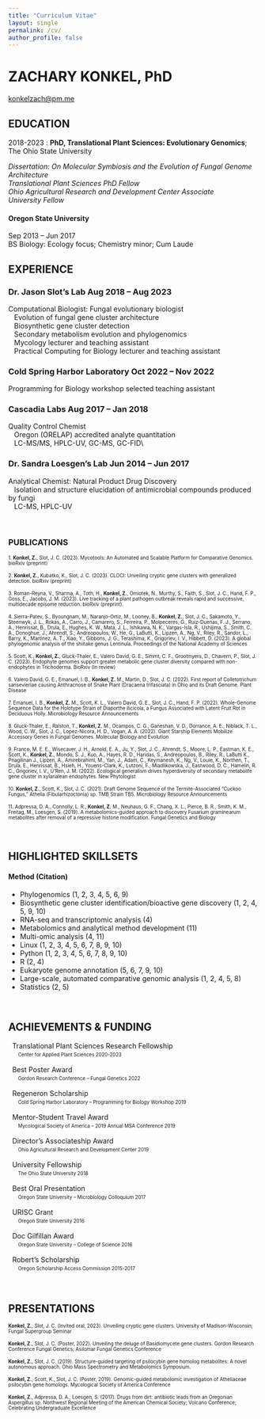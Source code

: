 ```yaml
---
title: "Curriculum Vitae"
layout: single
permalink: /cv/
author_profile: false
---
```


ZACHARY KONKEL, PhD
============

konkelzach@pm.me


EDUCATION
---------

2018-2023
:    **PhD, Translational Plant Sciences: Evolutionary Genomics**; The Ohio
State University

*Dissertation: On Molecular Symbiosis and the Evolution of Fungal Genome Architecture\
Translational Plant Sciences PhD Fellow\
Ohio Agricultural Research and Development Center Associate\
University Fellow*

#### Oregon State University		
Sep 2013 – Jun 2017\
BS Biology: Ecology focus; Chemistry minor; Cum Laude


## EXPERIENCE
### Dr. Jason Slot’s Lab			Aug 2018 – Aug 2023
Computational Biologist: Fungal evolutionary biologist\
&nbsp;&nbsp; Evolution of fungal gene cluster architecture\
&nbsp;&nbsp; Biosynthetic gene cluster detection\
&nbsp;&nbsp; Secondary metabolism evolution and phylogenomics\
&nbsp;&nbsp; Mycology lecturer and teaching assistant\
&nbsp;&nbsp; Practical Computing for Biology lecturer and teaching assistant

### Cold Spring Harbor Laboratory	Oct 2022 – Nov 2022
Programming for Biology workshop selected teaching assistant

### Cascadia Labs				Aug 2017 – Jan 2018
Quality Control Chemist\
&nbsp;&nbsp; Oregon (ORELAP) accredited analyte quantitation\
&nbsp;&nbsp; LC-MS/MS, HPLC-UV, GC-MS, GC-FID\

### Dr. Sandra Loesgen’s Lab		Jun 2014 – Jun 2017
Analytical Chemist: Natural Product Drug Discovery\
&nbsp;&nbsp; Isolation and structure elucidation of
antimicrobial compounds produced by fungi\
&nbsp;&nbsp; LC-MS, HPLC-UV

<br />

### PUBLICATIONS
<sup><sup>1. <b><b>Konkel, Z.</b></b>, Slot, J. C. (2023). Mycotools: An
Automated and Scalable Platform for Comparative Genomics. bioRxiv (preprint)

<sub><sup>2. <b><b>Konkel, Z.</b></b>, Kubatko, K., Slot, J. C. (2023). CLOCI: Unveiling cryptic
gene clusters with generalized detection. bioRxiv (preprint)

<sup><sup>3. Roman-Reyna, V., Sharma, A., Toth, H., <b><b>Konkel, Z.</b></b>, Omiotek, N., Murthy, S., 
Faith, S., Slot, J. C., Hand, F. P., Goss, E., Jacobs, J. M. (2023). Live tracking of 
a plant pathogen outbreak reveals rapid and successive, multidecade episome reduction. 
bioRxiv (preprint).

<sub><sup>4. Sierra-Patev, S., Byoungnam, M., Naranjo-Ortiz, M., Looney, B., <b><b>Konkel, Z.</b></b>, Slot, J. C., Sakamoto, Y., Steenwyk, J. L., Rokas, A., Carro, J., Camarero, S., Ferreira, P., Molpeceres, G., Ruiz-Duenas, F. J., Serrano, A., Henrissat, B., Drula, E., Hughes, K. W., Mata, J. L., Ishikawa, N. K., Vargas-Isla, R., Ushijima, S., Smith, C. A., Donoghue, J., Ahrendt, S., Andreopoulos, W., He, G., LaButti, K., Lipzen, A., Ng, V., Riley, R., Sandor, L., Barry, K., Martinez, A. T., Xiao, Y., Gibbons, J. G., Terashima, K., Grigoriev, I. V., Hibbett, D. (2023). A global phylogenomic analysis of the shiitake genus Lentinula. Proceedings of the National Academy of Sciences

<sub><sup>5. Scott, K., <b>Konkel, Z.</b>, Gluck-Thaler, E., Valero David, G. E., Simmt, C. F., Grootmyers, D., Chaverri, P., Slot, J. C. (2023). Endophyte genomes support greater metabolic gene cluster diversity compared with non-endophytes in Trichoderma. BioRxiv (In review)

<sub><sup>6. Valero David, G. E., Emanuel, I. B., <b>Konkel, Z.</b> M., Martin, D., Slot, J. C. (2022). First report of Colletotrichum sansevieriae causing Anthracnose of Snake Plant (Dracaena trifasciata) in Ohio and its Draft Genome. Plant Disease

<sub><sup>7. Emanuel, I. B., <b>Konkel, Z.</b> M., Scott, K. L., Valero David, G. E., Slot, J. C., Hand, F. P. (2022). Whole-Genome Sequence Data for the Holotype Strain of Diaporthe ilicicola, a Fungus Associated with Latent Fruit Rot in Deciduous Holly. Microbiology Resource Announcements

<sub><sup>8. Gluck-Thaler, E., Ralston, T., <b>Konkel, Z.</b> M., Ocampos, C. G., Ganeshan, V. D., Dorrance, A. E., Niblack, T. L., Wood, C. W., Slot, J. C., Lopez-Nicora, H. D., Vogan, A. A. (2022). Giant Starship Elements Mobilize Accessory Genes in Fungal Genomes. Molecular Biology and Evolution

<sub><sup>9. Franco, M. E. E., Wisecaver, J. H., Arnold, E. A., Ju, Y., Slot, J. C., Ahrendt, S., Moore, L. P., Eastman, K. E., Scott, K., <b>Konkel, Z.</b>, Mondo, S. J., Kuo, A., Hayes, R. D., Haridas, S., Andreopoulos, B., Riley, R., LaButti K., Pnagilinan J., Lipzen, A., Amirebrahimi, M., Yan, J., Adam, C., Keymanesh, K., Ng, V., Louie, K., Northen, T., Drula, E., Henrissat, B., Hsieh, H., Youens-Clark, K., Lutzoni, F., Miadlikowska, J., Eastwood, D. C., Hamelin, R. C., Grigoriev, I. V., U’Ren, J. M. (2022). Ecological generalism drives hyperdiversity of secondary metabolite gene cluster in xylarialean endophytes. New Phytologist

<sub><sup>10. <b>Konkel, Z.</b>, Scott, K., Slot, J. C. (2021). Draft Genome Sequence of the Termite-Associated “Cuckoo Fungus,” Athelia (Fibularhizoctonia) sp. TMB Strain TB5. Microbiology Resource Announcements

<sub><sup>11. Adpressa, D. A., Connolly, L. R., <b>Konkel, Z.</b> M., Neuhaus, G. F., Chang, X. L., Pierce, B. R., Smith, K. M., Freitag, M., Loesgen, S. (2019). A metabolomics-guided approach to discovery Fusarium graminearum metabolites after removal of a repressive histone modification. Fungal Genetics and Biology

<br />

## HIGHLIGHTED SKILLSETS
#### Method (Citation)
- Phylogenomics (1, 2, 3, 4, 5, 6, 9)
- Biosynthetic gene cluster identification/bioactive gene discovery (1, 2, 4, 5,
  9, 10)
- RNA-seq and transcriptomic analysis (4)
- Metabolomics and analytical method development (11)
- Multi-omic analysis (4, 11)
- Linux (1, 2, 3, 4, 5, 6, 7, 8, 9, 10)
- Python (1, 2, 3, 4, 5, 6, 7, 8, 9, 10)
- R (2, 4)
- Eukaryote genome annotation (5, 6, 7, 9, 10)
- Large-scale, automated comparative genomic analysis (1, 2, 4, 5, 8)
- Statistics (2, 5)

<br />

## ACHIEVEMENTS & FUNDING
&nbsp;&nbsp;Translational Plant Sciences Research Fellowship\
&nbsp;&nbsp;&nbsp;&nbsp; <sub><sup>Center for Applied Plant Sciences
2020-2023</sup></sub>

&nbsp;&nbsp;Best Poster Award\
&nbsp;&nbsp;&nbsp;&nbsp; <sub><sup>Gordon Research Conference – Fungal Genetics
2022</sup></sub>

&nbsp;&nbsp;Regeneron Scholarship\
&nbsp;&nbsp;&nbsp;&nbsp; <sub><sup>Cold Spring Harbor Laboratory – Programming
for Biology Workshop 2019</sup></sub>

&nbsp;&nbsp;Mentor-Student Travel Award\
&nbsp;&nbsp;&nbsp;&nbsp; <sub><sup>Mycological Society of America – 2019 Annual
MSA Conference 2019</sup></sub>

&nbsp;&nbsp;Director’s Associateship Award\
&nbsp;&nbsp;&nbsp;&nbsp; <sub><sup>Ohio Agricultural Research and Development Center
2019</sup></sub>

&nbsp;&nbsp;University Fellowship\
&nbsp;&nbsp;&nbsp;&nbsp; <sub><sup>The Ohio State University 2018</sup></sub>

&nbsp;&nbsp;Best Oral Presentation\
&nbsp;&nbsp;&nbsp;&nbsp; <sub><sup>Oregon State University – Microbiology
Colloquium 2017</sup></sub>

&nbsp;&nbsp;URISC Grant\
&nbsp;&nbsp;&nbsp;&nbsp; <sub><sup>Oregon State University 2016</sup></sub>

&nbsp;&nbsp;Doc Gilfillan Award\
&nbsp;&nbsp;&nbsp;&nbsp; <sub><sup>Oregon State University – College of Science
2016</sup></sub>

&nbsp;&nbsp;Robert’s Scholarship\
&nbsp;&nbsp;&nbsp;&nbsp; <sub><sup>Oregon Scholarship Access Commission
2015-2017</sup></sub>

<br />

## PRESENTATIONS
<sub><sup><b>Konkel, Z.</b>, Slot, J. C. (Invited oral, 2023). Unveiling cryptic gene clusters. University of Madison-Wisconsin; Fungal Supergroup Seminar

<sub><sup><b>Konkel, Z.</b>, Slot, J. C. (Poster, 2022). Unveiling the deluge of Basidiomycete gene clusters. Gordon Research Conference Fungal Genetics; Asilomar Fungal Genetics Conference

<sub><sup><b>Konkel, Z.</b>, Slot, J. C. (2019). Structure-guided targeting of psilocybin gene homolog metabolites: A novel autonomous approach. Ohio Mass Spectrometry and Metabolomics Symposium.

<sub><sup><b>Konkel, Z.</b>, Scott, K., Slot, J. C. (Poster, 2019). Genomic-guided metabolomic investigation of Atheliaceae psilocybin gene homologs. Mycological Society of America Conference

<sub><sup><b>Konkel, Z.</b>, Adpressa, D. A., Loesgen, S. (2017). Drugs from dirt: antibiotic leads from an Oregonian Aspergillus sp. Northwest Regional Meeting of the American Chemical Society; Volcano Conference; Celebrating Undergraduate Excellence
